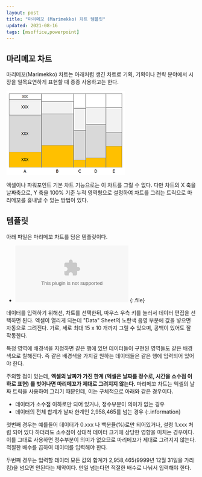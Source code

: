 ```yaml
---
layout: post
title: "마리메꼬 (Marimekko) 차트 템플릿"
updated: 2021-08-16
tags: [msoffice,powerpoint]
---
```


## 마리메꼬 차트

마리메꼬(Marimekko) 차트는 아래처럼 생긴 차트로 기획, 기획이나 전략 분야에서 시장을 일목요연하게 표현할 때 종종 사용하고는 한다.

![그림00](/img/msoffice/powerpoint/powerpoint-0000.png)

엑셀이나 파워포인트 기본 차트 기능으로는 이 차트를 그릴 수 없다. 다만 차트의 X 축을 날짜축으로, Y 축을 100% 기준 누적 영역형으로 설정하여 차트를 그리는 트릭으로 마리메꼬를 흉내낼 수 있는 방법이 있다.

## 템플릿

아래 파일은 마리메꼬 차트를 담은 템플릿이다.

- ![marimekko-chart.pptx](/resource/msoffice/powerpoint/marimekko-chart.pptx)
{:.file}

데이터를 입력하기 위해선, 차트를 선택한뒤, 마우스 우측 키를 눌러서 데이터 편집을 선택하면 된다. 엑셀이 열리게 되는데 "Data" Sheet의 노란색 음영 부분에 값을 넣으면 자동으로 그려진다. 가로, 세로 최대 15 x 10 개까지 그릴 수 있으며, 공백이 있어도 잘 작동한다.

특정 영역에 배경색을 지정하면 같은 행에 있던 데이터들이 구현된 영역들도 같은 배경색으로 칠해진다. 즉 같은 배경색을 가지길 원하는 데이터들은 같은 행에 입력되어 있어야 한다.

주의할 점이 있는데, **엑셀의 날짜가 가진 한계 (엑셀은 날짜를 정수로, 시간을 소수점 이하로 표현) 를 벗어나면 마리메꼬가 제대로 그려지지 않는다.** 마리메꼬 차트는 엑셀의 날짜 트릭을 사용하여 그리기 때문인데, 이는 구체적으로 아래와 같은 경우이다.

- 데이터가 소수점 이하로만 되어 있거나, 정수부분이 의미가 없는 경우
- 데이터의 전체 합계가 날짜 한계인 2,958,465를 넘는 경우
{:.information}

첫번째 경우는 예를들어 데이터가 0.xxx 나 백분율(%)로만 되어있거나, 설령 1.xxx 처럼 되어 있다 하더라도 소수점이 상대적 데이터 크기에 상당한 영향을 미치는 경우이다. 이를 그대로 사용하면 정수부분이 의미가 없으므로 마리메꼬가 제대로 그려지지 않는다. 적절한 배수를 곱하여 데이터를 입력해야 한다.

두번째 경우는 입력할 데이터 모든 값의 합계가 2,958,465(9999년 12월 31일을 가리킴)을 넘으면 안된다는 제약이다. 만일 넘는다면 적절한 배수로 나눠서 입력해야 한다.